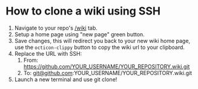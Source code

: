 # How to clone a wiki using SSH
1. Navigate to your repo's [/wiki](/wiki) tab.
1. Setup a home page using "new page" green button.
1. Save changes, this will redirect you back to your new wiki home page, use the `octicon-clippy` button to copy the wiki url to your clipboard.
1. Replace the URL with SSH:
    1. From: https://github.com/YOUR_USERNAME/YOUR_REPOSITORY.wiki.git
    1. To: git@github.com:YOUR_USERNAME/YOUR_REPOSITORY.wiki.git
1. Launch a new terminal and use git clone!
